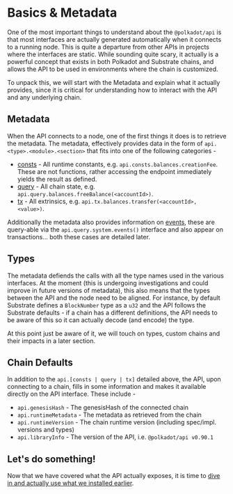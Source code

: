 # Basics & Metadata

One of the most important things to understand about the `@polkadot/api` is that most interfaces are actually generated automatically when it connects to a running node. This is quite a departure from other APIs in projects where the interfaces are static. While sounding quite scary, it actually is a powerful concept that exists in both Polkadot and Substrate chains, and allows the API to be used in environments where the chain is customized.

To unpack this, we will start with the Metadata and explain what it actually provides, since it is critical for understanding how to interact with the API and any underlying chain.

## Metadata

When the API connects to a node, one of the first things it does is to retrieve the metadata. The metadata, effectively provides data in the form of `api.<type>.<module>.<section>` that fits into one of the following categories -

- [consts](../substrate/constants.md) - All runtime constants, e.g. `api.consts.balances.creationFee`. These are not functions, rather accessing the endpoint immediately yields the result as defined.
- [query](../substrate/storage.md) - All chain state, e.g. `api.query.balances.freeBalance(<accountId>)`.
- [tx](../substrate/extrinsics.md) - All extrinsics, e.g. `api.tx.balances.transfer(<accountId>, <value>)`.

Additionally the metadata also provides information on [events](../substrate/events.md), these are query-able via the `api.query.system.events()` interface and also appear on transactions... both these cases are detailed later.

## Types

The metadata defiends the calls with all the type names used in the various interfaces. At the moment (this is undergoing investigations and could improve in future versions of metadata), this also means that the types between the API and the node need to be aligned. For instance, by default Substrate defines a `BlockNumber` type as a `u32` and the API follows the Substrate defaults - if a chain has a different definitions, the API needs to be aware of this so it can actually decode (and encode) the type.

At this point just be aware of it, we will touch on types, custom chains and their impacts in a later section.

## Chain Defaults

In addition to the `api.[consts | query | tx]` detailed above, the API, upon connecting to a chain, fills in some information and makes it available directly on the API interface. These include -

- `api.genesisHash` - The genesisHash of the connected chain
- `api.runtimeMetadata` - The metadata as retrieved from the chain
- `api.runtimeVersion` - The chain runtime version (including spec/impl. versions and types)
- `api.libraryInfo` - The version of the API, i.e. `@polkadot/api v0.90.1`

## Let's do something!

Now that we have covered what the API actually exposes, it is time to [dive in and actually use what we installed earlier](create.md).
